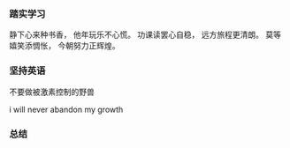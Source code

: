 
### 踏实学习

静下心来种书香，
他年玩乐不心慌。
功课读罢心自稳，
远方旅程更清朗。
莫等嬉笑添惆怅，
今朝努力正辉煌。

### 坚持英语

不要做被激素控制的野兽

i will never abandon my growth 

### 总结



